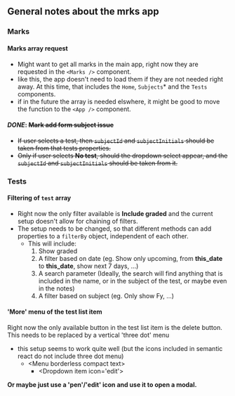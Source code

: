 ## General notes about the mrks app

### Marks

#### Marks array request
- Might want to get all marks in the main app, right now they are requested in the `<Marks />` component.
- like this, the app doesn't need to load them if they are not needed right away. At this time, that includes the `Home`, `Subjects`* and the `Tests` components.
- if in the future the array is needed elswhere, it might be good to move the function to the `<App />` component.

#### _DONE_: ~~Mark add form subject issue~~
- ~~If user selects a test, then `subjectId` and `subjectInitials` should be taken from that tests properties.~~
- ~~Only if user selects **No test**, should the dropdown select appear, and the `subjectId` and `subjectInitials` should be taken from it.~~


### Tests

#### Filtering of `test` array
- Right now the only filter available is **Include graded** and the current setup doesn't allow for chaining of filters.
- The setup needs to be changed, so that different methods can add properties to a `filterBy` object, independent of each other.
  - This will include:
      1. Show graded
      2. A filter based on date (eg. Show only upcoming, from __this_date__ to __this_date__, show next 7 days, ...)
      3. A search parameter (Ideally, the search will find anything that is included in the name, or in the subject of the test, or maybe even in the notes)
      4. A filter based on subject (eg. Only show Fy, ...)

#### 'More' menu of the test list item

Right now the only available button in the test list item is the delete button.
This needs to be replaced by a vertical 'three dot' menu
  - this setup seems to work quite well (but the icons included in semantic react do not include three dot menu)
    - \<Menu borderless compact text>
      - \<Dropdown item icon='edit'>

**Or maybe just use a 'pen'/'edit' icon and use it to open a modal.**